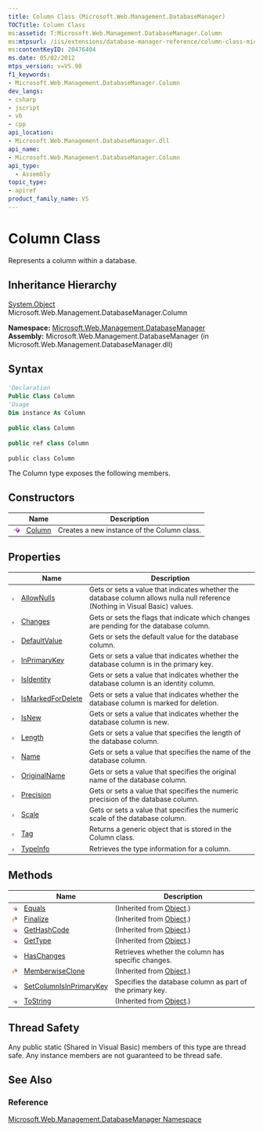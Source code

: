 ```yaml
---
title: Column Class (Microsoft.Web.Management.DatabaseManager)
TOCTitle: Column Class
ms:assetid: T:Microsoft.Web.Management.DatabaseManager.Column
ms:mtpsurl: /iis/extensions/database-manager-reference/column-class-microsoft-web-management-databasemanager(v=VS.90)
ms:contentKeyID: 20476404
ms.date: 05/02/2012
mtps_version: v=VS.90
f1_keywords:
- Microsoft.Web.Management.DatabaseManager.Column
dev_langs:
- csharp
- jscript
- vb
- cpp
api_location:
- Microsoft.Web.Management.DatabaseManager.dll
api_name:
- Microsoft.Web.Management.DatabaseManager.Column
api_type:
  - Assembly
topic_type:
- apiref
product_family_name: VS
---
```


# Column Class

Represents a column within a database.

## Inheritance Hierarchy

[System.Object](https://msdn.microsoft.com/library/e5kfa45b)  
  Microsoft.Web.Management.DatabaseManager.Column  

**Namespace:**  [Microsoft.Web.Management.DatabaseManager](microsoft-web-management-databasemanager-namespace.md)  
**Assembly:**  Microsoft.Web.Management.DatabaseManager (in Microsoft.Web.Management.DatabaseManager.dll)

## Syntax

```vb
'Declaration
Public Class Column
'Usage
Dim instance As Column
```

```csharp
public class Column
```

```cpp
public ref class Column
```

```jscript
public class Column
```

The Column type exposes the following members.

## Constructors

||Name|Description|
|--- |--- |--- |
|![Public method](images/Dd566041.pubmethod(en-us,VS.90).gif "Public method")|[Column](column-constructor-microsoft-web-management-databasemanager.md)|Creates a new instance of the Column class.|

## Properties

||Name|Description|
|--- |--- |--- |
|![Public property](images/Dd565931.pubproperty(en-us,VS.90).gif "Public property")|[AllowNulls](column-allownulls-property-microsoft-web-management-databasemanager.md)|Gets or sets a value that indicates whether the database column allows nulla null reference (Nothing in Visual Basic) values.|
|![Public property](images/Dd565931.pubproperty(en-us,VS.90).gif "Public property")|[Changes](column-changes-property-microsoft-web-management-databasemanager.md)|Gets or sets the flags that indicate which changes are pending for the database column.|
|![Public property](images/Dd565931.pubproperty(en-us,VS.90).gif "Public property")|[DefaultValue](column-defaultvalue-property-microsoft-web-management-databasemanager.md)|Gets or sets the default value for the database column.|
|![Public property](images/Dd565931.pubproperty(en-us,VS.90).gif "Public property")|[InPrimaryKey](column-inprimarykey-property-microsoft-web-management-databasemanager.md)|Gets or sets a value that indicates whether the database column is in the primary key.|
|![Public property](images/Dd565931.pubproperty(en-us,VS.90).gif "Public property")|[IsIdentity](column-isidentity-property-microsoft-web-management-databasemanager.md)|Gets or sets a value that indicates whether the database column is an identity column.|
|![Public property](images/Dd565931.pubproperty(en-us,VS.90).gif "Public property")|[IsMarkedForDelete](column-ismarkedfordelete-property-microsoft-web-management-databasemanager.md)|Gets or sets a value that indicates whether the database column is marked for deletion.|
|![Public property](images/Dd565931.pubproperty(en-us,VS.90).gif "Public property")|[IsNew](column-isnew-property-microsoft-web-management-databasemanager.md)|Gets or sets a value that indicates whether the database column is new.|
|![Public property](images/Dd565931.pubproperty(en-us,VS.90).gif "Public property")|[Length](column-length-property-microsoft-web-management-databasemanager.md)|Gets or sets a value that specifies the length of the database column.|
|![Public property](images/Dd565931.pubproperty(en-us,VS.90).gif "Public property")|[Name](column-name-property-microsoft-web-management-databasemanager.md)|Gets or sets a value that specifies the name of the database column.|
|![Public property](images/Dd565931.pubproperty(en-us,VS.90).gif "Public property")|[OriginalName](column-originalname-property-microsoft-web-management-databasemanager.md)|Gets or sets a value that specifies the original name of the database column.|
|![Public property](images/Dd565931.pubproperty(en-us,VS.90).gif "Public property")|[Precision](column-precision-property-microsoft-web-management-databasemanager.md)|Gets or sets a value that specifies the numeric precision of the database column.|
|![Public property](images/Dd565931.pubproperty(en-us,VS.90).gif "Public property")|[Scale](column-scale-property-microsoft-web-management-databasemanager.md)|Gets or sets a value that specifies the numeric scale of the database column.|
|![Public property](images/Dd565931.pubproperty(en-us,VS.90).gif "Public property")|[Tag](column-tag-property-microsoft-web-management-databasemanager.md)|Returns a generic object that is stored in the Column class.|
|![Public property](images/Dd565931.pubproperty(en-us,VS.90).gif "Public property")|[TypeInfo](column-typeinfo-property-microsoft-web-management-databasemanager.md)|Retrieves the type information for a column.|

## Methods

||Name|Description|
|--- |--- |--- |
|![Public method](images/Dd566041.pubmethod(en-us,VS.90).gif "Public method")|[Equals](https://msdn.microsoft.com/library/bsc2ak47)|(Inherited from [Object](https://msdn.microsoft.com/library/e5kfa45b).)|
|![Protected method](images/Dd566041.protmethod(en-us,VS.90).gif "Protected method")|[Finalize](https://msdn.microsoft.com/library/4k87zsw7)|(Inherited from [Object](https://msdn.microsoft.com/library/e5kfa45b).)|
|![Public method](images/Dd566041.pubmethod(en-us,VS.90).gif "Public method")|[GetHashCode](https://msdn.microsoft.com/library/zdee4b3y)|(Inherited from [Object](https://msdn.microsoft.com/library/e5kfa45b).)|
|![Public method](images/Dd566041.pubmethod(en-us,VS.90).gif "Public method")|[GetType](https://msdn.microsoft.com/library/dfwy45w9)|(Inherited from [Object](https://msdn.microsoft.com/library/e5kfa45b).)|
|![Public method](images/Dd566041.pubmethod(en-us,VS.90).gif "Public method")|[HasChanges](column-haschanges-method-microsoft-web-management-databasemanager.md)|Retrieves whether the column has specific changes.|
|![Protected method](images/Dd566041.protmethod(en-us,VS.90).gif "Protected method")|[MemberwiseClone](https://msdn.microsoft.com/library/57ctke0a)|(Inherited from [Object](https://msdn.microsoft.com/library/e5kfa45b).)|
|![Public method](images/Dd566041.pubmethod(en-us,VS.90).gif "Public method")|[SetColumnIsInPrimaryKey](column-setcolumnisinprimarykey-method-microsoft-web-management-databasemanager.md)|Specifies the database column as part of the primary key.|
|![Public method](images/Dd566041.pubmethod(en-us,VS.90).gif "Public method")|[ToString](https://msdn.microsoft.com/library/7bxwbwt2)|(Inherited from [Object](https://msdn.microsoft.com/library/e5kfa45b).)|

## Thread Safety

Any public static (Shared in Visual Basic) members of this type are thread safe. Any instance members are not guaranteed to be thread safe.

## See Also

### Reference

[Microsoft.Web.Management.DatabaseManager Namespace](microsoft-web-management-databasemanager-namespace.md)
